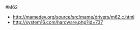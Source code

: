 #M62

* http://mamedev.org/source/src/mame/drivers/m62.c.html
* http://system16.com/hardware.php?id=737


